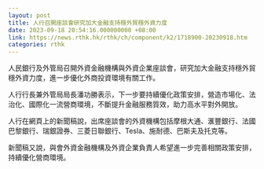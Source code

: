 ```yaml
---
layout: post
title: 人行召開座談會研究加大金融支持穩外貿穩外資力度
date: 2023-09-18 20:54:16.000000000 +08:00
link: https://news.rthk.hk/rthk/ch/component/k2/1718900-20230918.htm
categories: rthk
---
```


人民銀行及外管局召開外資金融機構與外資企業座談會，研究加大金融支持穩外貿穩外資力度，進一步優化外商投資環境有關工作。

人行行長兼外管局局長潘功勝表示，下一步要持續優化政策安排，營造市場化、法治化、國際化一流營商環境，不斷提升金融服務質效，助力高水平對外開放。

人行在網頁上的新聞稿說，出席座談會的外資機構包括摩根大通、滙豐銀行、法國巴黎銀行、瑞銀證券、三菱日聯銀行、Tesla、施耐德、巴斯夫及托克等。

新聞稿又說，與會外資金融機構及外資企業負責人希望進一步完善相關政策安排，持續優化營商環境。
